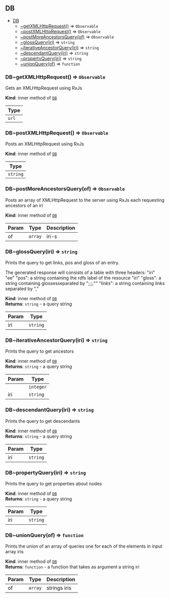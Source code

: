 <a name="module_DB"></a>

## DB

* [DB](#module_DB)
    * [~getXMLHttpRequest()](#module_DB..getXMLHttpRequest) ⇒ <code>Observable</code>
    * [~postXMLHttpRequest()](#module_DB..postXMLHttpRequest) ⇒ <code>Observable</code>
    * [~postMoreAncestorsQuery(of)](#module_DB..postMoreAncestorsQuery) ⇒ <code>Observable</code>
    * [~glossQuery(iri)](#module_DB..glossQuery) ⇒ <code>string</code>
    * [~iterativeAncestorQuery(iri)](#module_DB..iterativeAncestorQuery) ⇒ <code>string</code>
    * [~descendantQuery(iri)](#module_DB..descendantQuery) ⇒ <code>string</code>
    * [~propertyQuery(iri)](#module_DB..propertyQuery) ⇒ <code>string</code>
    * [~unionQuery(of)](#module_DB..unionQuery) ⇒ <code>function</code>

<a name="module_DB..getXMLHttpRequest"></a>

### DB~getXMLHttpRequest() ⇒ <code>Observable</code>
Gets an XMLHttpRequest using RxJs

**Kind**: inner method of [<code>DB</code>](#module_DB)  

| Type |
| --- |
| <code>url</code> | 

<a name="module_DB..postXMLHttpRequest"></a>

### DB~postXMLHttpRequest() ⇒ <code>Observable</code>
Posts an XMLHttpRequest using RxJs

**Kind**: inner method of [<code>DB</code>](#module_DB)  

| Type |
| --- |
| <code>string</code> | 

<a name="module_DB..postMoreAncestorsQuery"></a>

### DB~postMoreAncestorsQuery(of) ⇒ <code>Observable</code>
Posts an array of XMLHttpRequest to the server using RxJs
each requesting ancestors of an iri

**Kind**: inner method of [<code>DB</code>](#module_DB)  

| Param | Type | Description |
| --- | --- | --- |
| of | <code>array</code> | iri-s |

<a name="module_DB..glossQuery"></a>

### DB~glossQuery(iri) ⇒ <code>string</code>
Prints the query to get links, pos and gloss of an entry.

The generated response will consists of a table with three headers:
"iri"
"ee"
"pos": a string containing the rdfs label of the resource "iri"
"gloss": a string containing glossesseparated by ";;;;""
"links": a string containing links separated by ","

**Kind**: inner method of [<code>DB</code>](#module_DB)  
**Returns**: <code>string</code> - a query string  

| Param | Type |
| --- | --- |
| iri | <code>string</code> | 

<a name="module_DB..iterativeAncestorQuery"></a>

### DB~iterativeAncestorQuery(iri) ⇒ <code>string</code>
Prints the query to get ancestors

**Kind**: inner method of [<code>DB</code>](#module_DB)  
**Returns**: <code>string</code> - a query string  

| Param | Type |
| --- | --- |
|  | <code>integer</code> | 
| iri | <code>string</code> | 

<a name="module_DB..descendantQuery"></a>

### DB~descendantQuery(iri) ⇒ <code>string</code>
Prints the query to get descendants

**Kind**: inner method of [<code>DB</code>](#module_DB)  
**Returns**: <code>string</code> - a query string  

| Param | Type |
| --- | --- |
| iri | <code>string</code> | 

<a name="module_DB..propertyQuery"></a>

### DB~propertyQuery(iri) ⇒ <code>string</code>
Prints the query to get properties about nodes

**Kind**: inner method of [<code>DB</code>](#module_DB)  
**Returns**: <code>string</code> - a query string  

| Param | Type |
| --- | --- |
| iri | <code>string</code> | 

<a name="module_DB..unionQuery"></a>

### DB~unionQuery(of) ⇒ <code>function</code>
Prints the union of an array of queries 
one for each of the elements in input array iris

**Kind**: inner method of [<code>DB</code>](#module_DB)  
**Returns**: <code>function</code> - a function that takes as argument a string iri  

| Param | Type | Description |
| --- | --- | --- |
| of | <code>array</code> | strings iris |

